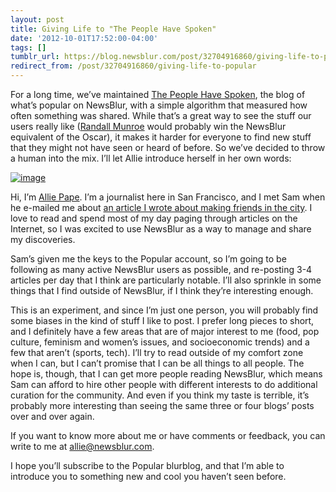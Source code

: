 ```yaml
---
layout: post
title: Giving Life to "The People Have Spoken"
date: '2012-10-01T17:52:00-04:00'
tags: []
tumblr_url: https://blog.newsblur.com/post/32704916860/giving-life-to-popular
redirect_from: /post/32704916860/giving-life-to-popular
---
```

For a long time, we’ve maintained [The People Have Spoken](http://popular.newsblur.com), the blog of what’s popular on NewsBlur, with a simple algorithm that measured how often something was shared. While that’s a great way to see the stuff our users really like ([Randall Munroe](http://xkcd.com/) would probably win the NewsBlur equivalent of the Oscar), it makes it harder for everyone to find new stuff that they might not have seen or heard of before. So we’ve decided to throw a human into the mix. I’ll let Allie introduce herself in her own words:

[![image](http://static.newsblur.com.s3.amazonaws.com/blog/BigShot.jpg)](http://alliepape.com)

Hi, I’m [Allie Pape](http://alliepape.com). I’m a journalist here in San Francisco, and I met Sam when he e-mailed me about [an article I wrote about making friends in the city](http://www.thebolditalic.com/alliepape/stories/2206-friend-me). I love to read and spend most of my day paging through articles on the Internet, so I was excited to use NewsBlur as a way to manage and share my discoveries.

Sam’s given me the keys to the Popular account, so I’m going to be following as many active NewsBlur users as possible, and re-posting 3-4 articles per day that I think are particularly notable. I’ll also sprinkle in some things that I find outside of NewsBlur, if I think they’re interesting enough.

This is an experiment, and since I’m just one person, you will probably find some biases in the kind of stuff I like to post. I prefer long pieces to short, and I definitely have a few areas that are of major interest to me (food, pop culture, feminism and women’s issues, and socioeconomic trends) and a few that aren’t (sports, tech). I’ll try to read outside of my comfort zone when I can, but I can’t promise that I can be all things to all people. The hope is, though, that I can get more people reading NewsBlur, which means Sam can afford to hire other people with different interests to do additional curation for the community. And even if you think my taste is terrible, it’s probably more interesting than seeing the same three or four blogs’ posts over and over again.

If you want to know more about me or have comments or feedback, you can write to me at [allie@newsblur.com](mailto:allie@newsblur.com).

I hope you’ll subscribe to the Popular blurblog, and that I’m able to introduce you to something new and cool you haven’t seen before.

